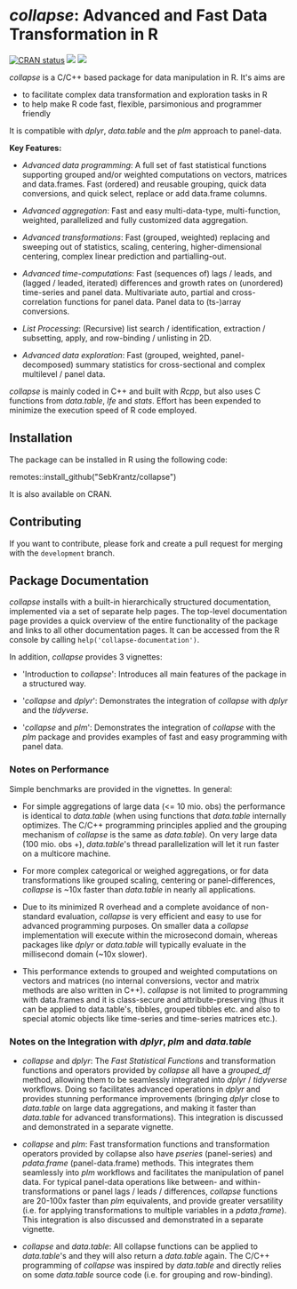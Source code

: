 # *collapse*: Advanced and Fast Data Transformation in R

<!-- badges: start -->
[![CRAN status](https://www.r-pkg.org/badges/version/collapse)](https://cran.r-project.org/package=collapse)
![](http://cranlogs.r-pkg.org/badges/collapse?color=orange)
![](http://cranlogs.r-pkg.org/badges/grand-total/collapse?color=brightgreen)
<!-- badges: end -->

*collapse* is a C/C++ based package for data manipulation in R. It's aims are

* to facilitate complex data transformation and exploration tasks in R
* to help make R code fast, flexible, parsimonious and programmer friendly 

It is compatible with *dplyr*, *data.table* and the *plm* approach to panel-data.

**Key Features:**

*  *Advanced data programming*: A full set of fast statistical functions supporting grouped and/or weighted computations on vectors, matrices and data.frames. Fast (ordered) and reusable grouping, quick data conversions, and quick select, replace or add data.frame columns. 

*  *Advanced aggregation*: Fast and easy multi-data-type, multi-function, weighted, parallelized and fully customized data aggregation. 

*  *Advanced transformations*: Fast (grouped, weighted) replacing and sweeping out of statistics, scaling, centering, higher-dimensional centering, complex linear prediction and partialling-out. 

*  *Advanced time-computations*: Fast (sequences of) lags / leads, and (lagged / leaded, iterated) differences and growth rates on (unordered) time-series and panel data. Multivariate auto, partial and cross-correlation functions for panel data. Panel data to (ts-)array conversions. 

*  *List Processing*: (Recursive) list search / identification, extraction / subsetting, apply, and row-binding / unlisting in 2D. 

* *Advanced data exploration*: Fast (grouped, weighted, panel-decomposed) summary statistics for cross-sectional and complex multilevel / panel data. 

*collapse* is mainly coded in C++ and built with *Rcpp*, but also uses C functions from *data.table*, *lfe* and *stats*. Effort has been expended to minimize the 
execution speed of R code employed. 

## Installation

The package can be installed in R using the following code:

remotes::install_github("SebKrantz/collapse")

It is also available on CRAN. 

## Contributing

If you want to contribute, please fork and create a pull request for merging with the `development` branch.

## Package Documentation
*collapse* installs with a built-in hierarchically structured documentation, implemented via a set of separate help pages. The top-level documentation page provides a quick overview of the entire functionality of the package and links to all other documentation pages. It can be accessed from the R console by calling `help('collapse-documentation')`. 

In addition, *collapse* provides 3 vignettes:

* 'Introduction to *collapse*': Introduces all main features of the package in a structured way.

* '*collapse* and *dplyr*': Demonstrates the integration of *collapse* with *dplyr* and the *tidyverse*.

* '*collapse* and *plm*': Demonstrates the integration of *collapse* with the *plm* package and provides examples of fast and easy programming with panel data. 

### Notes on Performance 
Simple benchmarks are provided in the vignettes. In general:

* For simple aggregations of large data (<= 10 mio. obs) the performance is identical to *data.table* (when using functions that *data.table* internally optimizes. The C/C++ programming principles applied and the grouping mechanism of *collapse* is the same as *data.table*). On very large data (100 mio. obs +), *data.table*'s thread parallelization will let it run faster on a multicore machine. 

* For more complex categorical or weighed aggregations, or for data transformations like grouped scaling, centering or panel-differences, *collapse* is ~10x faster than *data.table* in nearly all applications. 

* Due to its minimized R overhead and a complete avoidance of non-standard evaluation, *collapse* is very efficient and easy to use for advanced programming purposes. On smaller data a *collapse* implementation will execute within the microsecond domain, whereas packages like *dplyr* or *data.table* will typically evaluate in the millisecond domain (~10x slower).

* This performance extends to grouped and weighted computations on vectors and matrices (no internal conversions, vector and matrix methods are also written in C++). *collapse* is not limited to programming with data.frames and it is class-secure and attribute-preserving (thus it can be applied to data.table's, tibbles, grouped tibbles etc. and also to special atomic objects like time-series and time-series matrices etc.).

### Notes on the Integration with *dplyr*, *plm* and *data.table* 

* *collapse* and *dplyr*: The *Fast Statistical Functions* and transformation functions and operators provided by *collapse* all have a *grouped_df* method, allowing them to be seamlessly integrated into *dplyr* / *tidyverse* workflows. Doing so facilitates advanced operations in *dplyr* and provides stunning performance improvements (bringing *dplyr* close to *data.table* on large data aggregations, and making it faster than *data.table* for advanced transformations). This integration is discussed and demonstrated in a separate vignette. 

* *collapse* and *plm*: Fast transformation functions and transformation operators provided by collapse also have *pseries* (panel-series) and *pdata.frame* (panel-data.frame) methods. This integrates them seamlessly into *plm* workflows and facilitates the manipulation of panel data. For typical panel-data operations like between- and within-transformations or panel lags / leads / differences, *collapse* functions are 20-100x faster than *plm* equivalents, and provide greater versatility (i.e. for applying transformations to multiple variables in a *pdata.frame*). This integration is also discussed and demonstrated in a separate vignette. 

* *collapse* and *data.table*: All collapse functions can be applied to *data.table*'s and they will also return a *data.table* again. The C/C++ programming of *collapse* was inspired by *data.table* and directly relies on some *data.table* source code (i.e. for grouping and row-binding). 



